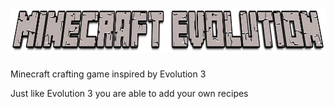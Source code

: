# <img src="https://github.com/Maxxls/minecraft-evo/raw/master/ffa43ac2c9ec67d2015f60bedfdfef2737373f0cda39a3ee5e6b4b0d3255bfef95601890afd80709da39a3ee5e6b4b0d3255bfef95601890afd8070965a159f06914fd0d32eaeb2e9aeec27e.png" height="70">
Minecraft crafting game inspired by Evolution 3

Just like Evolution 3 you are able to add your own recipes

